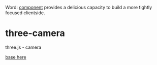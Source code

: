 Word: [component](https://github.com/component/component) provides a delicious capacity to build a more tightly focused clientside.

three-camera
============

three.js - camera

[base here](https://github.com/nomilous/three)
